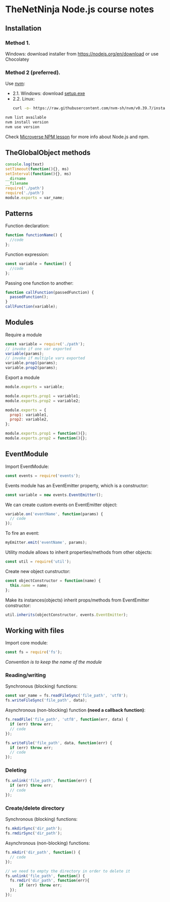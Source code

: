 # TheNetNinja Node.js course notes
## Installation
### Method 1.
Windows: download installer from https://nodejs.org/en/download or use Chocolatey

### Method 2 (preferred).
Use [nvm](https://github.com/nvm-sh/nvm/blob/master/README.md):
- 2.1. Windows: download [setup.exe](https://github.com/coreybutler/nvm-windows/releases)
- 2.2. Linux: 
  ```sh
  curl -o- https://raw.githubusercontent.com/nvm-sh/nvm/v0.39.7/install.sh | bash
  ```
```sh
nvm list available
nvm install version
nvm use version
```
Check [Microverse NPM lesson](https://github.com/microverseinc/curriculum-javascript/blob/main/books/lessons/js_packages_management.md) for more info about Node.js and npm.

## TheGlobalObject methods
```js
console.log(text)
setTimeout(function(){}, ms)
setInterval(function(){}, ms)
__dirname
__filename
require('./path')
require('./path')
module.exports = var_name;
```

## Patterns
Function declaration:
```js
function functionName() {
  //code
};
```
Function expression:
```js
const variable = function() {
  //code
};
```
Passing one function to another:
```js
function callFunction(passedFunction) {
  passedFunction();
}
callFunction(variable);
```

## Modules
Require a module
```js
const variable = require('./path');
// invoke if one var exported
variable(params);
// invoke if multiple vars exported
variable.prop1(params);
variable.prop2(params);
```
Export a module
```js
module.exports = variable;

module.exports.prop1 = variable1;
module.exports.prop2 = variable2;

module.exports = {
  prop1: variable1,
  prop2: variable2,
};

module.exports.prop1 = function(){};
module.exports.prop2 = function(){};
```

## EventModule
Import EventModule:
```js
const events = require('events');
```
Events module has an EventEmitter property, which is a constructor:
```js
const variable = new events.EventEmitter();
```
We can create custom events on EventEmitter object:
```js
variable.on('eventName', function(params) {
  // code
});
```
To fire an event:
```js
myEmitter.emit('eventName', params);
```
Utility module allows to inherit properties/methods from other objects:
```js
const util = require('util');
```
Create new object cunstructor:
```js
const objectConstructor = function(name) {
  this.name = name;
};
```
Make its instances(objects) inherit props/methods from EventEmitter constructor:
```js
util.inherits(objectConstructor, events.EventEmitter);
```

## Working with files
Import core module:
```js
const fs = require('fs');
```
_Convention is to keep the name of the module_

### Reading/writing
Synchronous (blocking) functions:
```js
const var_name = fs.readFileSync('file_path', 'utf8');
fs.writeFileSync('file_path', data);
```
Asynchronous (non-blocking) function **(need a callback function)**:
```js
fs.readFile('file_path', 'utf8', function(err, data) {
  if (err) throw err;
  // code
});
```
```js
fs.writeFile('file_path', data, function(err) {
  if (err) throw err;
  // code
});
```

### Deleting
```js
fs.unlink('file_path', function(err) {
  if (err) throw err;
  // code
});
```
### Create/delete directory
Synchronous (blocking) functions:
```js
fs.mkdirSync('dir_path');
fs.rmdirSync('dir_path');
```
Asynchronous (non-blocking) functions:
```js
fs.mkdir('dir_path', function() {
  // code
});
```
```js
// we need to empty the directory in order to delete it
fs.unlink('file_path', function() {
  fs.rmdir('dir_path', function(err){
      if (err) throw err;
  });
});
```
